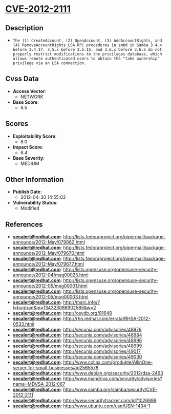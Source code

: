 
# [CVE-2012-2111](https://cve.mitre.org/cgi-bin/cvename.cgi?name=CVE-2012-2111)

## Description

- `The (1) CreateAccount, (2) OpenAccount, (3) AddAccountRights, and (4) RemoveAccountRights LSA RPC procedures in smbd in Samba 3.4.x before 3.4.17, 3.5.x before 3.5.15, and 3.6.x before 3.6.5 do not properly restrict modifications to the privileges database, which allows remote authenticated users to obtain the "take ownership" privilege via an LSA connection.`

## Cvss Data

- **Access Vector**:
  - NETWORK
- **Base Score**:
  - 6.5

## Scores

- **Exploitability Score**:
  - 8.0
- **Impact Score**:
  - 6.4
- **Base Severity**:
  - MEDIUM

## Other Information

- **Publish Date**:
  - 2012-04-30 14:55:03
- **Vulnerability Status**:
  - Modified

## References

- **secalert@redhat.com**: http://lists.fedoraproject.org/pipermail/package-announce/2012-May/079662.html
- **secalert@redhat.com**: http://lists.fedoraproject.org/pipermail/package-announce/2012-May/079670.html
- **secalert@redhat.com**: http://lists.fedoraproject.org/pipermail/package-announce/2012-May/079677.html
- **secalert@redhat.com**: http://lists.opensuse.org/opensuse-security-announce/2012-04/msg00023.html
- **secalert@redhat.com**: http://lists.opensuse.org/opensuse-security-announce/2012-05/msg00001.html
- **secalert@redhat.com**: http://lists.opensuse.org/opensuse-security-announce/2012-05/msg00003.html
- **secalert@redhat.com**: http://marc.info/?l=bugtraq&m=134323086902585&w=2
- **secalert@redhat.com**: http://osvdb.org/81648
- **secalert@redhat.com**: http://rhn.redhat.com/errata/RHSA-2012-0533.html
- **secalert@redhat.com**: http://secunia.com/advisories/48976
- **secalert@redhat.com**: http://secunia.com/advisories/48984
- **secalert@redhat.com**: http://secunia.com/advisories/48996
- **secalert@redhat.com**: http://secunia.com/advisories/48999
- **secalert@redhat.com**: http://secunia.com/advisories/49017
- **secalert@redhat.com**: http://secunia.com/advisories/49030
- **secalert@redhat.com**: http://www.collax.com/produkte/AllinOne-server-for-small-businesses#id2565578
- **secalert@redhat.com**: http://www.debian.org/security/2012/dsa-2463
- **secalert@redhat.com**: http://www.mandriva.com/security/advisories?name=MDVSA-2012:067
- **secalert@redhat.com**: http://www.samba.org/samba/security/CVE-2012-2111
- **secalert@redhat.com**: http://www.securitytracker.com/id?1026988
- **secalert@redhat.com**: http://www.ubuntu.com/usn/USN-1434-1
